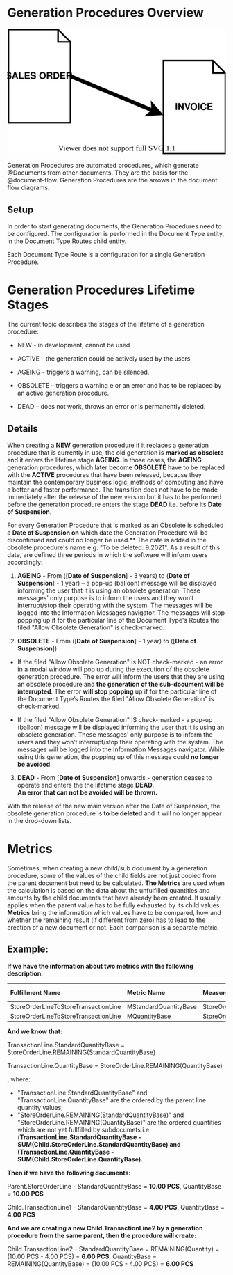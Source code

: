 # Generation Procedures Overview


![Generation Procedures](generation-procedure.SVG)

Generation Procedures are automated procedures, which generate @Documents from other documents.
They are the basis for the @document-flow.
Generation Procedures are the arrows in the document flow diagrams.

## Setup

In order to start generating documents, the Generation Procedures need to be configured.
The configuration is performed in the Document Type entity, in the Document Type Routes child entity.

Each Document Type Route is a configuration for a single Generation Procedure.

# Generation Procedures Lifetime Stages

The current topic describes the stages of the lifetime of a generation procedure:

- NEW - in development, cannot be used
- ACTIVE - the generation could be actively used by the users
- AGEING - triggers a warning, can be silenced.
- OBSOLETE – triggers a warning e or an error and has to be replaced by an active generation procedure.

- DEAD – does not work, throws an error or is permanently deleted.

## Details 

When creating a **NEW** generation procedure if it replaces a generation procedure that is currently in use, the old generation is **marked as obsolete** and it enters the lifetime stage **AGEING**. In those cases, the **AGEING** generation procedures, which later become **OBSOLETE** have to be replaced with the **ACTIVE** procedures that have been released, because they maintain the contemporary business logic, methods of computing and have a better and faster performance. The transition does not have to be made immediately after the release of the new version but it has to be performed before the generation procedure enters the stage **DEAD** i.e. before its **Date of Suspension.**

For every Generation Procedure that is marked as an Obsolete is scheduled a **Date of Suspension on** which date the Generation Procedure will be discontinued and could no longer be used.** The date is added in the obsolete procedure's name e.g. "To be deleted: 9.2021". As a result of this date, are defined three periods in which the software will inform users accordingly:

1. **AGEING** - From ([**Date of Suspension**] - 3 years) to (**Date of Suspension**] - 1 year) – a pop-up (balloon) message will be displayed informing the user that it is using an obsolete generation. These messages’ only purpose is to inform the users and they won’t interrupt/stop their operating with the system. The messages will be logged into the Information Messages navigator. The messages will stop popping up if for the particular line of the Document Type's Routes the filed "Allow Obsolete Generation" is check-marked.

2. **OBSOLETE** - From ([**Date of Suspension**] - 1 year) to ([**Date of Suspension**])

- If the filed "Allow Obsolete Generation" is NOT check-marked - an error in a modal window will pop up during the execution of the obsolete generation procedure. The error will inform the users that they are using an obsolete procedure and **the generation of the sub-document will be interrupted**. The error **will stop popping** up if for the particular line of the Document Type’s Routes the filed "Allow Obsolete Generation" is check-marked.

- If the filed "Allow Obsolete Generation" IS check-marked - a pop-up (balloon) message will be displayed informing the user that it is using an obsolete generation. These messages' only purpose is to inform the users and they won’t interrupt/stop their operating with the system. The messages will be logged into the Information Messages navigator. While using this generation, the popping up of this message could **no longer be avoided**.

3. **DEAD** - From [**Date of Suspension**] onwards - generation ceases to operate and enters the the lifetime stage **DEAD.** <br> **An error that can not be avoided will be thrown.**

With the release of the new main version after the Date of Suspension, the obsolete generation procedure is **to be deleted** and it will no longer appear in the drop-down lists.

# Metrics

Sometimes, when creating a new child/sub document by a generation procedure, some of the values of the child fields are not just copied from the parent document but need to be calculated. **The Metrics** are used when the calculation is based on the data about the unfulfilled quantities and amounts by the child documents that have already been created. It usually applies when the parent value has to be fully exhausted by its child values. **Metrics** bring the information which values have to be compared, how and whether the remaining result (if different from zero) has to lead to the creation of a new document or not. Each comparison is a separate metric.

## Example:



**If we have the information about two metrics with the following description:**

| Fulfillment Name                     | Metric Name           | Measurement Unit                           | Parent Value                        | Child Value                          | New Record |
| :----------------------------------- | :-------------------- | :----------------------------------------- | :---------------------------------- | :----------------------------------- | :--------- |
| StoreOrderLineToStoreTransactionLine | MStandardQuantityBase | StoreOrderLine.Product.BaseMeasurementUnit | StoreOrderLine.StandardQuantityBase | TransactionLine.StandardQuantityBase | YES        |
| StoreOrderLineToStoreTransactionLine | MQuantityBase         | StoreOrderLine.Product.BaseMeasurementUnit | StoreOrderLine.QuantityBase         | TransactionLine.QuantityBase         | NO         |

 **And we know that:**

TransactionLine.StandardQuantityBase = StoreOrderLine.REMAINING(StandardQuantityBase) 

TransactionLine.QuantityBase = StoreOrderLine.REMAINING(QuantityBase)

, where:

- "TransactionLine.StandardQuantityBase" and "TransactionLine.QuantityBase" are the ordered by the parent line quantity values;
- "StoreOrderLine.REMAINING(StandardQuantityBase)" and "StoreOrderLine.REMAINING(QuantityBase)" are the ordered quantities which are not yet fullfilled by subdocumets i.e. (**TransactionLine.StandardQuantityBase - SUM(Child.StoreOrderLine.StandardQuantityBase) and (TransactionLine.QuantityBase - SUM(Child.StoreOrderLine.QuantityBase).**

**Then if we have the following documents:**

Parent.StoreOrderLine  - StandardQuantityBase = **10.00 PCS**, QuantityBase = **10.00 PCS**

Child.TransactionLine1  - StandardQuantityBase = **4.00 PCS**, QuantityBase = **4.00 PCS**

**And we are creating a new Child.TransactionLine2 by a generation procedure from the same parent, then the procedure will create:**

Child.TransactionLine2  - StandardQuantityBase = REMAINING(Quantity) = (10.00 PCS - 4.00 PCS) = **6.00 PCS**, QuantityBase = REMAINING(QuantityBase) = (10.00 PCS - 4.00 PCS) = **6.00 PCS**



